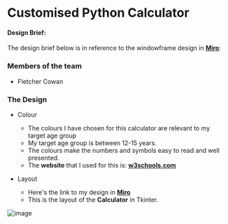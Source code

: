 # Customised Python Calculator

#### Design Brief:

The design brief below is in reference to the windowframe design in [**Miro**](https://miro.com/app/board/uXjVPUKK_nU=/):


### Members of the team
- Fletcher Cowan

### The Design
* Colour
  * The colours I have chosen for this calculator are relevant to my target age group
  * My target age group is between 12-15 years.
  * The colours make the numbers and symbols easy to read and well presented.
  * The **website** that I used for this is: [**w3schools.com**](https://www.w3schools.com/cssref/css_colors.asp?adlt=strict&toWww=1&redig=19F19095162F45B99355CC88D4FAD7AB)

* Layout
  * Here's the link to my design in [**Miro**](https://miro.com/app/board/uXjVPUKK_nU=/)
  * This is the layout of the **Calculator** in Tkinter.


![image](https://user-images.githubusercontent.com/103463225/196822316-8c4d5175-40fd-4f4e-b24b-bb3175e19fb4.png)


